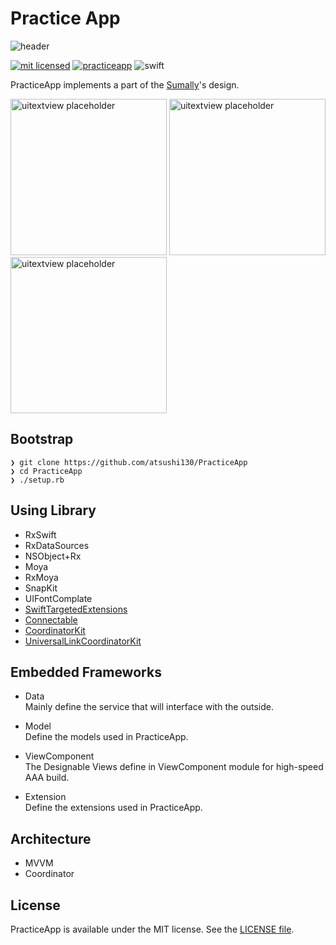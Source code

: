 # Practice App
![header](https://user-images.githubusercontent.com/11363154/34647713-5802a906-f3cd-11e7-93c0-20fd90fd5bc0.png)

[![mit licensed](https://img.shields.io/badge/License-MIT-d94c32.svg)](./license)
[![practiceapp](https://img.shields.io/badge/Swift-PracticeApp-3B5998.svg)](https://github.com/atsushi130/PracticeApp.git)
![swift](https://img.shields.io/badge/Swift-4.2-ffac45.svg)


PracticeApp implements a part of the [Sumally](https://sumally.com)'s design.

<img width="250" alt="uitextview placeholder" src="https://user-images.githubusercontent.com/11363154/34643110-f3236a22-f361-11e7-9524-edb8f9d963d2.gif"> <img width="250" alt="uitextview placeholder" src="https://user-images.githubusercontent.com/11363154/34643201-8d984162-f363-11e7-8764-c001e9783f62.gif"> <img width="250" alt="uitextview placeholder" src="https://user-images.githubusercontent.com/11363154/34643264-af376c02-f364-11e7-82c0-d300dd061e3a.gif">


## Bootstrap
```
❯ git clone https://github.com/atsushi130/PracticeApp
❯ cd PracticeApp
❯ ./setup.rb
```

## Using Library
- RxSwift
- RxDataSources
- NSObject+Rx
- Moya
- RxMoya
- SnapKit
- UIFontComplate
- [SwiftTargetedExtensions](https://github.com/atsushi130/SwiftTargetedExtensions)
- [Connectable](https://github.com/atsushi130/Connectable)
- [CoordinatorKit](https://github.com/atsushi130/CoordinatorKit)
- [UniversalLinkCoordinatorKit](https://github.com/atsushi130/UniversalLinkCoordinatorKit)

## Embedded Frameworks
- Data  
Mainly define the service that will interface with the outside.

- Model  
Define the models used in PracticeApp.

- ViewComponent  
The Designable Views define in ViewComponent module for high-speed AAA build.

- Extension  
Define the extensions used in PracticeApp.

## Architecture
- MVVM
- Coordinator

## License
PracticeApp is available under the MIT license. See the [LICENSE file](https://github.com/atsushi130/PracticeApp/blob/master/license).
